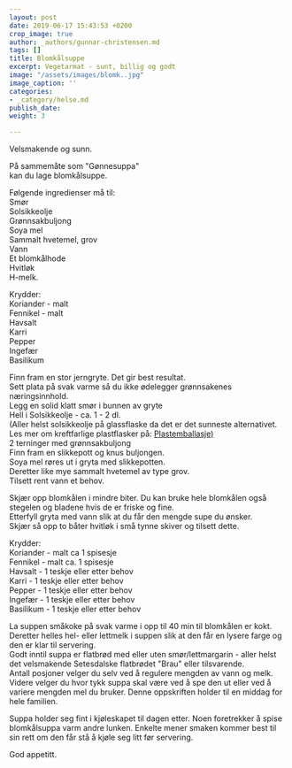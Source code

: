 ```yaml
---
layout: post
date: 2019-06-17 15:43:53 +0200
crop_image: true
author: _authors/gunnar-christensen.md
tags: []
title: Blomkålsuppe
excerpt: Vegetarmat - sunt, billig og godt
image: "/assets/images/blomk..jpg"
image_caption: ''
categories:
- _category/helse.md
publish_date: 
weight: 3

---
```

Velsmakende og sunn.

På sammemåte som "Gønnesuppa"  
kan du lage blomkålsuppe.

Følgende ingredienser må til:  
Smør  
Solsikkeolje  
Grønnsakbuljong  
Soya mel  
Sammalt hvetemel, grov  
Vann  
Et blomkålhode  
Hvitløk  
H-melk.

Krydder:  
Koriander - malt  
Fennikel - malt  
Havsalt  
Karri  
Pepper  
Ingefær  
Basilikum

Finn fram en stor jerngryte. Det gir best resultat.  
Sett plata på svak varme så du ikke ødelegger grønnsakenes næringsinnhold.  
Legg en solid klatt smør i bunnen av gryte  
Hell i Solsikkeolje - ca. 1 - 2 dl.  
 (Aller helst solsikkeolje på glassflaske da det er det sunneste alternativet. Les mer om kreftfarlige plastflasker på: [Plastemballasje)](http://www.helping.no/plastemballasje.htm)  
2 terninger med grønnsakbuljong  
Finn fram en slikkepott og knus buljongen.  
Soya mel røres ut i gryta med slikkepotten.  
Deretter like mye sammalt hvetemel av type grov.  
Tilsett rent vann et behov.

Skjær opp blomkålen i mindre biter. Du kan bruke hele blomkålen også stegelen og bladene hvis de er friske og fine.  
Etterfyll gryta med vann slik at du får den mengde supe du ønsker.  
Skjær så opp to båter hvitløk i små tynne skiver og tilsett dette.

Krydder:  
Koriander - malt ca 1 spisesje  
Fennikel - malt ca. 1 spisesje  
Havsalt - 1 teskje eller etter behov  
Karri - 1 teskje eller etter behov  
Pepper - 1 teskje eller etter behov  
Ingefær - 1 teskje eller etter behov  
Basilikum - 1 teskje eller etter behov

La suppen småkoke på svak varme i opp til 40 min til blomkålen er kokt.  
Deretter helles hel- eller lettmelk i suppen slik at den får en lysere farge og den er klar til servering.  
Godt inntil suppa er flatbrød med eller uten smør/lettmargarin - aller helst det velsmakende Setesdalske flatbrødet "Brau" eller tilsvarende.  
Antall posjoner velger du selv ved å regulere mengden av vann og melk. Videre velger du hvor tykk suppa skal være ved å spe den ut eller ved å variere mengden mel du bruker. Denne oppskriften holder til en middag for hele familien.

Suppa holder seg fint i kjøleskapet til dagen etter. Noen foretrekker å spise blomkålsuppa varm andre lunken. Enkelte mener smaken kommer best til sin rett om den får stå å kjøle seg litt før servering.

God appetitt.